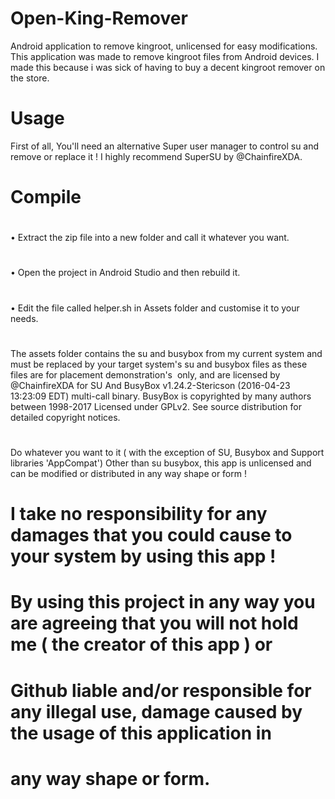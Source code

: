  # Open-King-Remover
Android application to remove kingroot, unlicensed for easy modifications.
This application was made to remove kingroot files from Android devices.
I made this because i was sick of having to buy a decent kingroot remover 
on the store.
#
#

# Usage   
First of all, You'll need an alternative Super user manager to control su 
and remove or replace it ! I highly recommend SuperSU by @ChainfireXDA.
#
#

# Compile
#
• Extract the zip file into a new folder and call it whatever you want.  
#
• Open the project in Android Studio and then  rebuild it. 
#
• Edit the file called helper.sh in Assets folder and customise it to your needs.  
#
#

The assets folder contains the su and busybox from my current system and must
be replaced by your target system's su and busybox files as these files are 
for placement demonstration's  only, and are licensed by @ChainfireXDA for SU
And BusyBox v1.24.2-Stericson (2016-04-23 13:23:09 EDT) multi-call binary.
BusyBox is copyrighted by many authors between 1998-2017
Licensed under GPLv2. See source distribution for detailed
copyright notices.    
#

#
Do whatever you want to it ( with the exception of SU, Busybox and Support libraries 'AppCompat') 
Other than su  busybox, this app is unlicensed and can be modified or distributed in any way shape or form !   
# 
#

# I take no responsibility for any damages that you could cause to your system by using this app !   
# By using this project in any way you are agreeing that you will not hold me ( the creator of this app ) or
# Github liable  and/or responsible for any illegal use, damage caused by the usage of this application in 
# any way shape or form.
  
  
